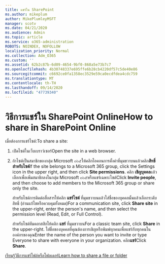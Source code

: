 ```yaml
---
title: แชร์ใน SharePoint
ms.author: mikeplum
author: MikePlumleyMSFT
manager: scotv
ms.date: 04/21/2020
ms.audience: Admin
ms.topic: article
ms.service: o365-administration
ROBOTS: NOINDEX, NOFOLLOW
localization_priority: Normal
ms.collection: Adm_O365
ms.custom: ''
ms.assetid: 62b2c87b-6d09-4654-9bf0-868a5e73b7c7
ms.openlocfilehash: 4b30748337e695ffe6b28cb4220df57c5de40e86
ms.sourcegitcommit: c6692ce0fa1358ec3529e59ca0ecdfdea4cdc759
ms.translationtype: MT
ms.contentlocale: th-TH
ms.lasthandoff: 09/14/2020
ms.locfileid: "47739340"
---
```

# <a name="how-to-share-in-sharepoint-online"></a><span data-ttu-id="5fa6c-102">วิธีการแชร์ใน SharePoint Online</span><span class="sxs-lookup"><span data-stu-id="5fa6c-102">How to share in SharePoint Online</span></span>

<span data-ttu-id="5fa6c-103">เมื่อต้องการแชร์ไซต์:</span><span class="sxs-lookup"><span data-stu-id="5fa6c-103">To share a site:</span></span>
  
1. <span data-ttu-id="5fa6c-104">เปิดไซต์ในเว็บเบราว์เซอร์</span><span class="sxs-lookup"><span data-stu-id="5fa6c-104">Open the site in a web browser.</span></span>
    
2. <span data-ttu-id="5fa6c-105">ถ้าไซต์เป็นสมาชิกของกลุ่ม Microsoft ๓๖๕ให้คลิกไอคอนการตั้งค่าที่มุมขวาบนแล้วคลิก**สิทธิ์สำหรับไซต์**</span><span class="sxs-lookup"><span data-stu-id="5fa6c-105">If the site belongs to a Microsoft 365 group, click the Settings icon in the upper right, and then click **Site permissions**.</span></span> <span data-ttu-id="5fa6c-106">คลิก **เชิญบุคคล**แล้วเลือกเพื่อเพิ่มสมาชิกลงในกลุ่ม Microsoft ๓๖๕หรือแชร์เฉพาะไซต์</span><span class="sxs-lookup"><span data-stu-id="5fa6c-106">Click **Invite people**, and then choose to add members to the Microsoft 365 group or share only the site.</span></span> 
    
    <span data-ttu-id="5fa6c-107">สำหรับไซต์การติดต่อสื่อสารให้คลิก **แชร์ไซต์** ที่มุมขวาบนแล้วใส่ชื่อของบุคคลนั้นแล้วเลือกระดับสิทธิ์ (อ่านแก้ไขหรือควบคุมทั้งหมด)</span><span class="sxs-lookup"><span data-stu-id="5fa6c-107">For a communication site, click **Share site** in the upper-right, enter the person's name, and then select the permission level (Read, Edit, or Full Control).</span></span> 
    
    <span data-ttu-id="5fa6c-108">สำหรับไซต์ทีมคลาสสิกให้คลิก **แชร์** ที่มุมขวาบน</span><span class="sxs-lookup"><span data-stu-id="5fa6c-108">For a classic team site, click **Share** in the upper-right.</span></span> <span data-ttu-id="5fa6c-109">ใส่ชื่อของบุคคลที่คุณต้องการเชิญหรือพิมพ์ทุกคนเพื่อแชร์กับทุกคนในองค์กรของคุณ</span><span class="sxs-lookup"><span data-stu-id="5fa6c-109">Enter the name of the person you want to invite or type Everyone to share with everyone in your organization.</span></span> <span data-ttu-id="5fa6c-110">คลิก**แชร์**</span><span class="sxs-lookup"><span data-stu-id="5fa6c-110">Click **Share**.</span></span>
    
[<span data-ttu-id="5fa6c-111">เรียนรู้วิธีการแชร์ไฟล์หรือโฟลเดอร์</span><span class="sxs-lookup"><span data-stu-id="5fa6c-111">Learn how to share a file or folder</span></span>](https://go.microsoft.com/fwlink/?linkid=511430)
  


